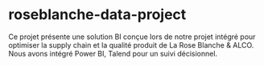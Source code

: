 # roseblanche-data-project
Ce projet présente une solution BI conçue lors de notre projet intégré pour optimiser la supply chain et la qualité produit de La Rose Blanche &amp; ALCO. Nous avons intégré Power BI, Talend pour un suivi décisionnel.
